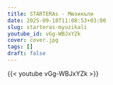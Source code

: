 ```yaml
---
title: STARTERAs - Мюзикъли
date: 2025-09-18T11:08:53+03:00
slug: starteras-myuzikali
youtube_id: vGg-WBJxYZk
cover: cover.jpg
tags: []
draft: false
---
```


{{< youtube vGg-WBJxYZk >}}
